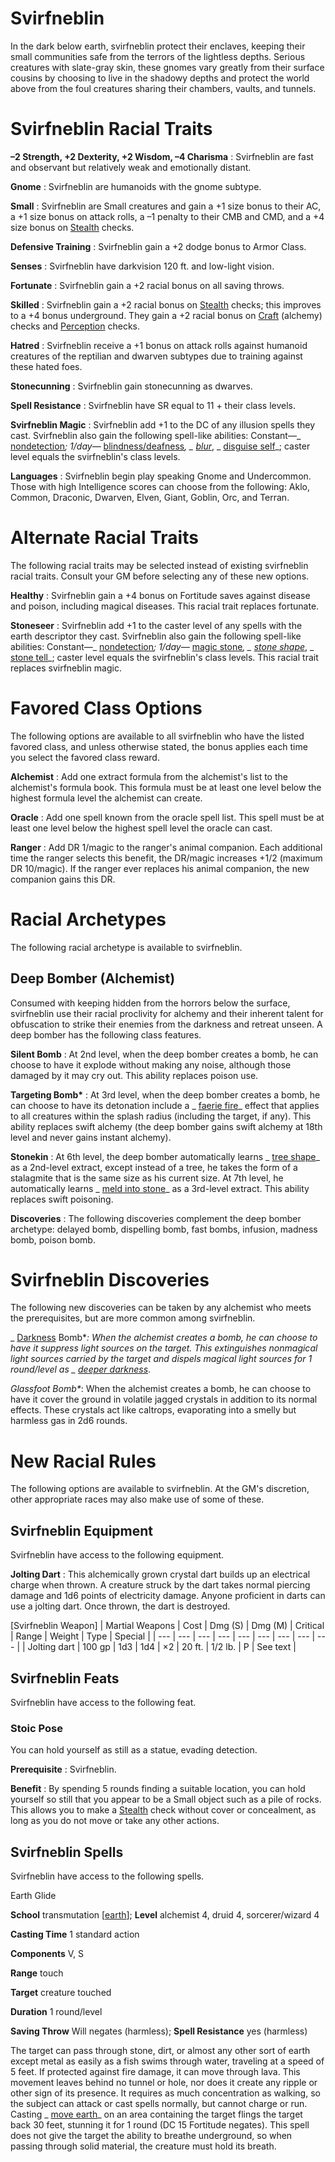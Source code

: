 # Svirfneblin

In the dark below earth, svirfneblin protect their enclaves, keeping their small communities safe from the terrors of the lightless depths. Serious creatures with slate-gray skin, these gnomes vary greatly from their surface cousins by choosing to live in the shadowy depths and protect the world above from the foul creatures sharing their chambers, vaults, and tunnels.

# Svirfneblin Racial Traits

**–2 Strength, +2 Dexterity, +2 Wisdom, –4 Charisma** : Svirfneblin are fast and observant but relatively weak and emotionally distant.

**Gnome** : Svirfneblin are humanoids with the gnome subtype.

**Small** : Svirfneblin are Small creatures and gain a +1 size bonus to their AC, a +1 size bonus on attack rolls, a –1 penalty to their CMB and CMD, and a +4 size bonus on [Stealth](/pathfinderRPG/prd/skills/stealth.html#_stealth) checks.

**Defensive Training** : Svirfneblin gain a +2 dodge bonus to Armor Class.

**Senses** : Svirfneblin have darkvision 120 ft. and low-light vision.

**Fortunate** : Svirfneblin gain a +2 racial bonus on all saving throws.

**Skilled** : Svirfneblin gain a +2 racial bonus on [Stealth](/pathfinderRPG/prd/skills/stealth.html#_stealth) checks; this improves to a +4 bonus underground. They gain a +2 racial bonus on [Craft](/pathfinderRPG/prd/skills/craft.html#_craft) (alchemy) checks and [Perception](/pathfinderRPG/prd/skills/perception.html#_perception) checks.

**Hatred** : Svirfneblin receive a +1 bonus on attack rolls against humanoid creatures of the reptilian and dwarven subtypes due to training against these hated foes.

**Stonecunning** : Svirfneblin gain stonecunning as dwarves.

**Spell Resistance** : Svirfneblin have SR equal to 11 + their class levels.

**Svirfneblin Magic** : Svirfneblin add +1 to the DC of any illusion spells they cast. Svirfneblin also gain the following spell-like abilities: Constant—_ [nondetection](/pathfinderRPG/prd/spells/nondetection.html#_nondetection)_; 1/day—_ [blindness/deafness](/pathfinderRPG/prd/spells/blindnessDeafness.html#_blindness-deafness)_, _ [blur](/pathfinderRPG/prd/spells/blur.html#_blur)_, _ [disguise self](/pathfinderRPG/prd/spells/disguiseSelf.html#_disguise-self)_; caster level equals the svirfneblin's class levels.

**Languages** : Svirfneblin begin play speaking Gnome and Undercommon. Those with high Intelligence scores can choose from the following: Aklo, Common, Draconic, Dwarven, Elven, Giant, Goblin, Orc, and Terran.

# Alternate Racial Traits

The following racial traits may be selected instead of existing svirfneblin racial traits. Consult your GM before selecting any of these new options.

**Healthy** : Svirfneblin gain a +4 bonus on Fortitude saves against disease and poison, including magical diseases. This racial trait replaces fortunate.

**Stoneseer** : Svirfneblin add +1 to the caster level of any spells with the earth descriptor they cast. Svirfneblin also gain the following spell-like abilities: Constant—_ [nondetection](/pathfinderRPG/prd/spells/nondetection.html#_nondetection)_; 1/day—_ [magic stone](/pathfinderRPG/prd/spells/magicStone.html#_magic-stone)_, _ [stone shape](/pathfinderRPG/prd/spells/stoneShape.html#_stone-shape)_, _ [stone tell](/pathfinderRPG/prd/spells/stoneTell.html#_stone-tell)_; caster level equals the svirfneblin's class levels. This racial trait replaces svirfneblin magic.

# Favored Class Options

The following options are available to all svirfneblin who have the listed favored class, and unless otherwise stated, the bonus applies each time you select the favored class reward.

**Alchemist** : Add one extract formula from the alchemist's list to the alchemist's formula book. This formula must be at least one level below the highest formula level the alchemist can create.

**Oracle** : Add one spell known from the oracle spell list. This spell must be at least one level below the highest spell level the oracle can cast.

**Ranger** : Add DR 1/magic to the ranger's animal companion. Each additional time the ranger selects this benefit, the DR/magic increases +1/2 (maximum DR 10/magic). If the ranger ever replaces his animal companion, the new companion gains this DR.

# Racial Archetypes

The following racial archetype is available to svirfneblin.

## Deep Bomber (Alchemist)

Consumed with keeping hidden from the horrors below the surface, svirfneblin use their racial proclivity for alchemy and their inherent talent for obfuscation to strike their enemies from the darkness and retreat unseen. A deep bomber has the following class features.

**Silent Bomb** : At 2nd level, when the deep bomber creates a bomb, he can choose to have it explode without making any noise, although those damaged by it may cry out. This ability replaces poison use.

**Targeting Bomb\*** : At 3rd level, when the deep bomber creates a bomb, he can choose to have its detonation include a _ [faerie fire](/pathfinderRPG/prd/spells/faerieFire.html#_faerie-fire)_ effect that applies to all creatures within the splash radius (including the target, if any). This ability replaces swift alchemy (the deep bomber gains swift alchemy at 18th level and never gains instant alchemy).

**Stonekin** : At 6th level, the deep bomber automatically learns _ [tree shape](/pathfinderRPG/prd/spells/treeShape.html#_tree-shape)_ as a 2nd-level extract, except instead of a tree, he takes the form of a stalagmite that is the same size as his current size. At 7th level, he automatically learns _ [meld into stone](/pathfinderRPG/prd/spells/meldIntoStone.html#_meld-into-stone)_ as a 3rd-level extract. This ability replaces swift poisoning.

**Discoveries** : The following discoveries complement the deep bomber archetype: delayed bomb, dispelling bomb, fast bombs, infusion, madness bomb, poison bomb.

# Svirfneblin Discoveries

The following new discoveries can be taken by any alchemist who meets the prerequisites, but are more common among svirfneblin.

_ [Darkness](/pathfinderRPG/prd/spells/darkness.html#_darkness) Bomb\*_: When the alchemist creates a bomb, he can choose to have it suppress light sources on the target. This extinguishes nonmagical light sources carried by the target and dispels magical light sources for 1 round/level as _ [deeper darkness](/pathfinderRPG/prd/spells/deeperDarkness.html#_deeper-darkness)_.

_Glassfoot Bomb\*_: When the alchemist creates a bomb, he can choose to have it cover the ground in volatile jagged crystals in addition to its normal effects. These crystals act like caltrops, evaporating into a smelly but harmless gas in 2d6 rounds.

# New Racial Rules

The following options are available to svirfneblin. At the GM's discretion, other appropriate races may also make use of some of these.

## Svirfneblin Equipment

Svirfneblin have access to the following equipment.

**Jolting Dart** : This alchemically grown crystal dart builds up an electrical charge when thrown. A creature struck by the dart takes normal piercing damage and 1d6 points of electricity damage. Anyone proficient in darts can use a jolting dart. Once thrown, the dart is destroyed.

[Svirfneblin Weapon]
| Martial Weapons | Cost | Dmg (S) | Dmg (M) | Critical | Range | Weight | Type | Special |
| --- | --- | --- | --- | --- | --- | --- | --- | --- |
| Jolting dart | 100 gp | 1d3 | 1d4 | ×2 | 20 ft. | 1/2 lb. | P | See text |

## Svirfneblin Feats

Svirfneblin have access to the following feat.

### Stoic Pose

You can hold yourself as still as a statue, evading detection.

**Prerequisite** : Svirfneblin.

**Benefit** : By spending 5 rounds finding a suitable location, you can hold yourself so still that you appear to be a Small object such as a pile of rocks. This allows you to make a [Stealth](/pathfinderRPG/prd/skills/stealth.html#_stealth) check without cover or concealment, as long as you do not move or take any other actions.

## Svirfneblin Spells

Svirfneblin have access to the following spells.

Earth Glide

**School** transmutation [[earth](/pathfinderRPG/prd/monsters/creatureTypes.html#_earth-subtype)]; **Level** alchemist 4, druid 4, sorcerer/wizard 4

**Casting Time** 1 standard action

**Components** V, S

**Range** touch

**Target** creature touched

**Duration** 1 round/level

**Saving Throw** Will negates (harmless); **Spell Resistance** yes (harmless)

The target can pass through stone, dirt, or almost any other sort of earth except metal as easily as a fish swims through water, traveling at a speed of 5 feet. If protected against fire damage, it can move through lava. This movement leaves behind no tunnel or hole, nor does it create any ripple or other sign of its presence. It requires as much concentration as walking, so the subject can attack or cast spells normally, but cannot charge or run. Casting _ [move earth](/pathfinderRPG/prd/spells/moveEarth.html#_move-earth)_ on an area containing the target flings the target back 30 feet, stunning it for 1 round (DC 15 Fortitude negates). This spell does not give the target the ability to breathe underground, so when passing through solid material, the creature must hold its breath.

